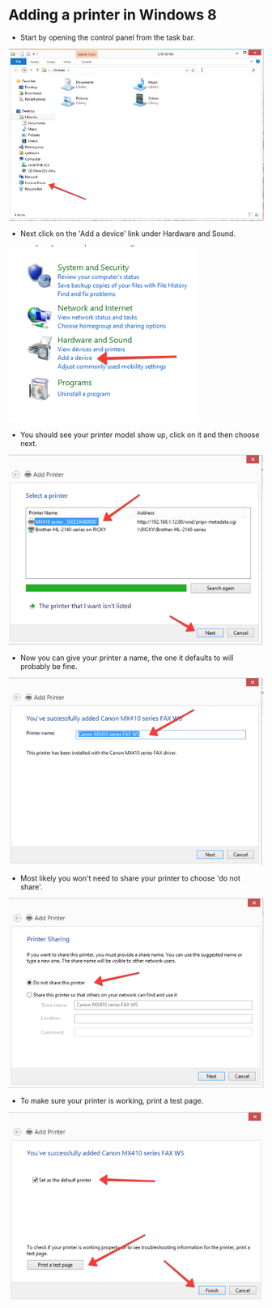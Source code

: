 # Adding a printer in Windows 8

- Start by opening the control panel from the task bar.

![](./images/open-control-panel.png)

- Next click on the 'Add a device' link under Hardware and Sound.

![](./images/add-a-printer.png)

- You should see your printer model show up, click on it and then choose next.

![](./images/choose-a-printer.png)

- Now you can give your printer a name, the one it defaults to will probably be fine.

![](./images/change-printer-name.png)

- Most likely you won't need to share your printer to choose 'do not share'.

![](./images/do-not-share.png)

- To make sure your printer is working, print a test page.

![](./images/print-test-page.png)
